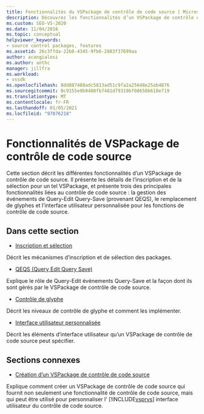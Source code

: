 ```yaml
---
title: Fonctionnalités du VSPackage de contrôle de code source | Microsoft Docs
description: Découvrez les fonctionnalités d’un VSPackage de contrôle de code source, notamment les détails d’inscription et de sélection, ainsi que certaines des principales fonctionnalités liées au contrôle de code source.
ms.custom: SEO-VS-2020
ms.date: 11/04/2016
ms.topic: conceptual
helpviewer_keywords:
- source control packages, features
ms.assetid: 26c3ffda-22b8-4345-9fb6-2883f37699aa
author: acangialosi
ms.author: anthc
manager: jillfra
ms.workload:
- vssdk
ms.openlocfilehash: 8dd887488adc5813ad51c9fa2a25648e25ab4876
ms.sourcegitcommit: 0c9155e9b9408fb7481d79319bf08650b610e719
ms.translationtype: MT
ms.contentlocale: fr-FR
ms.lasthandoff: 01/05/2021
ms.locfileid: "97876218"
---
```

# <a name="source-control-vspackage-features"></a>Fonctionnalités de VSPackage de contrôle de code source
Cette section décrit les différentes fonctionnalités d’un VSPackage de contrôle de code source. Il présente les détails de l’inscription et de la sélection pour un tel VSPackage, et présente trois des principales fonctionnalités liées au contrôle de code source : la gestion des événements de Query-Edit Query-Save (provenant QEQS), le remplacement de glyphes et l’interface utilisateur personnalisée pour les fonctions de contrôle de code source.

## <a name="in-this-section"></a>Dans cette section
- [Inscription et sélection](../../extensibility/internals/registration-and-selection-source-control-vspackage.md)

 Décrit les mécanismes d’inscription et de sélection des packages.

- [QEQS (Query Edit Query Save)](../../extensibility/internals/query-edit-query-save-source-control-vspackage.md)

 Explique le rôle de Query-Edit événements Query-Save et la façon dont ils sont gérés par le VSPackage de contrôle de code source.

- [Contrôle de glyphe](../../extensibility/internals/glyph-control-source-control-vspackage.md)

 Décrit les niveaux de contrôle de glyphe et comment les implémenter.

- [Interface utilisateur personnalisée](../../extensibility/internals/custom-user-interface-source-control-vspackage.md)

 Décrit les éléments d’interface utilisateur qu’un VSPackage de contrôle de code source peut spécifier.

## <a name="related-sections"></a>Sections connexes
- [Création d’un VSPackage de contrôle de code source](../../extensibility/internals/creating-a-source-control-vspackage.md)

 Explique comment créer un VSPackage de contrôle de code source qui fournit non seulement une fonctionnalité de contrôle de code source, mais qui peut être utilisé pour personnaliser l' [!INCLUDE[vsprvs](../../code-quality/includes/vsprvs_md.md)] interface utilisateur du contrôle de code source.
